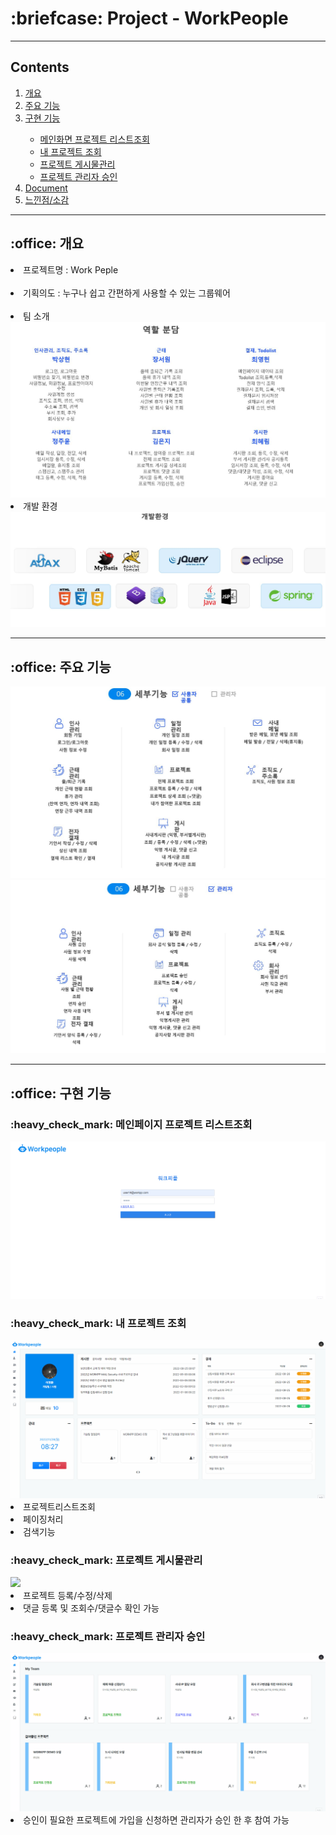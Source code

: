 <h1>:briefcase: Project - WorkPeople</h1>
<hr>
<h2>Contents</h2>
<ol>
 <li><a href="#outline">개요</a></li>
 <li><a href="#act">주요 기능</a></li>
 <li><a href="#unction">구현 기능</a></li>
  <ul>
   <li><a href="#main">메인화면 프로젝트 리스트조회</a></li>
   <li><a href="#myList">내 프로젝트 조회</a></li>
   <li><a href="#proDetail">프로젝트 게시물관리</a></li>
   <li><a href="#proApprove">프로젝트 관리자 승인</a></li>
  </ul>
 <li><a href="">Document</a></li>
 <li><a href="">느낀점/소감</a></li>
</ol>
<hr>
<h2 id="outline">:office: 개요</h2>
<li>프로젝트명 : Work Peple</li><br>
<li>기획의도 : 누구나 쉽고 간편하게 사용할 수 있는 그룹웨어</li><br>
<li>팀 소개</li>
<img src="역할분담.JPG">
<li>개발 환경</li>
<img src="개발환경.JPG">
<hr>
<h2 id="act">:office: 주요 기능</h2>
<img src="세부기능 사용자.JPG">
<img src="세부기능 관리자.JPG">
<br>
<hr>
<h2 id="function">:office: 구현 기능</h2>
<h3 id="main">:heavy_check_mark: 메인페이지 프로젝트 리스트조회</h3>
<img src="메인화면.gif">
<h3 id="myList">:heavy_check_mark: 내 프로젝트 조회</h3>
<img src="내프로젝트조회.gif">
<li>프로젝트리스트조회</li>
<li>페이징처리</li>
<li>검색기능</li>
<h3 id="proDetail">:heavy_check_mark: 프로젝트 게시물관리</h3>
<img src="프로젝트관리.gif">
<li>프로젝트 등록/수정/삭제</li>
<li>댓글 등록 및 조회수/댓글수 확인 가능</li>
<h3 id="proApprove">:heavy_check_mark: 프로젝트 관리자 승인</h3>
<img src="프로젝트승인.gif">
<li>승인이 필요한 프로젝트에 가입을 신청하면 관리자가 승인 한 후 참여 가능</li>
